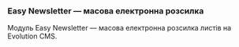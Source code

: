 
<meta http-equiv="Content-Type" content="text/html; charset=utf-8">
<h3>Easy Newsletter — масова електронна розсилка </h3>
Модуль Easy Newsletter — масова електронна розсилка листів на Evolution CMS.
